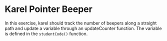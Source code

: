# Karel Pointer Beeper
In this exercise, karel should track the number of beepers along a straight path and update a variable through an updateCounter function.
The variable is defined in the `studentCode()` function.





